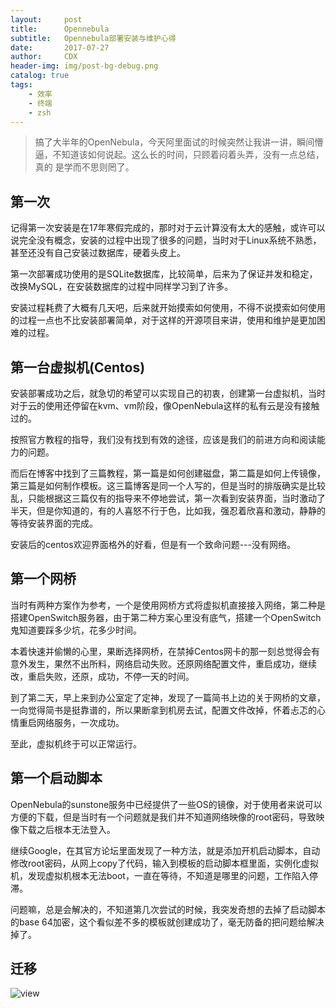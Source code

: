 ```yaml
---
layout:     post
title:      Opennebula
subtitle:   Opennebula部署安装与维护心得
date:       2017-07-27
author:     CDX
header-img: img/post-bg-debug.png
catalog: true
tags:
    - 效率
    - 终端
    - zsh
---
```

>搞了大半年的OpenNebula，今天阿里面试的时候突然让我讲一讲，瞬间懵逼，不知道该如何说起。这么长的时间，只顾着闷着头弄，没有一点总结，真的 是学而不思则罔了。
  
## 第一次
  
记得第一次安装是在17年寒假完成的，那时对于云计算没有太大的感触，或许可以说完全没有概念，安装的过程中出现了很多的问题，当时对于Linux系统不熟悉，甚至还没有自己安装过数据库，硬着头皮上。  

第一次部署成功使用的是SQLite数据库，比较简单，后来为了保证并发和稳定，改换MySQL，在安装数据库的过程中同样学习到了许多。
  
安装过程耗费了大概有几天吧，后来就开始摸索如何使用，不得不说摸索如何使用的过程一点也不比安装部署简单，对于这样的开源项目来讲，使用和维护是更加困难的过程。

## 第一台虚拟机(Centos)
  
安装部署成功之后，就急切的希望可以实现自己的初衷，创建第一台虚拟机，当时对于云的使用还停留在kvm、vm阶段，像OpenNebula这样的私有云是没有接触过的。  
  
按照官方教程的指导，我们没有找到有效的途径，应该是我们的前进方向和阅读能力的问题。

而后在博客中找到了三篇教程，第一篇是如何创建磁盘，第二篇是如何上传镜像，第三篇是如何制作模板。这三篇博客是同一个人写的，但是当时的排版确实是比较乱，只能根据这三篇仅有的指导来不停地尝试，第一次看到安装界面，当时激动了半天，但是你知道的，有的人喜怒不行于色，比如我，强忍着欣喜和激动，静静的等待安装界面的完成。
  
安装后的centos欢迎界面格外的好看，但是有一个致命问题---没有网络。

## 第一个网桥
  
当时有两种方案作为参考，一个是使用网桥方式将虚拟机直接接入网络，第二种是搭建OpenSwitch服务器，由于第二种方案心里没有底气，搭建一个OpenSwitch鬼知道要踩多少坑，花多少时间。  
  
本着快速并偷懒的心里，果断选择网桥，在禁掉Centos网卡的那一刻总觉得会有意外发生，果然不出所料，网络启动失败。还原网络配置文件，重启成功，继续改，重启失败，还原，成功，不停一天的时间。
  
到了第二天，早上来到办公室定了定神，发现了一篇简书上边的关于网桥的文章，一向觉得简书是挺靠谱的，所以果断拿到机房去试，配置文件改掉，怀着忐忑的心情重启网络服务，一次成功。
  
至此，虚拟机终于可以正常运行。

## 第一个启动脚本

OpenNebula的sunstone服务中已经提供了一些OS的镜像，对于使用者来说可以方便的下载，但是当时有一个问题就是我们并不知道网络映像的root密码，导致映像下载之后根本无法登入。

继续Google，在其官方论坛里面发现了一种方法，就是添加开机启动脚本，自动修改root密码，从网上copy了代码，输入到模板的启动脚本框里面，实例化虚拟机，发现虚拟机根本无法boot，一直在等待，不知道是哪里的问题，工作陷入停滞。

问题嘛，总是会解决的，不知道第几次尝试的时候，我突发奇想的去掉了启动脚本的base 64加密，这个看似差不多的模板就创建成功了，毫无防备的把问题给解决掉了。

## 

## 迁移
![view](http://http://blog.chinaunix.net/attachment/201302/7/20940095_1360212621wRw5.jpg)